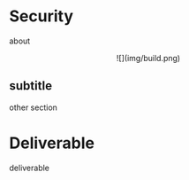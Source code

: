 # Security

about

<center>
  ![](img/build.png)  
</center>

## subtitle

other section

# Deliverable

deliverable
